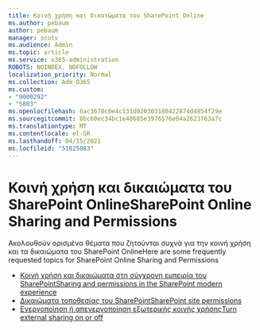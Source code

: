 ```yaml
---
title: Κοινή χρήση και δικαιώματα του SharePoint Online
ms.author: pebaum
author: pebaum
manager: scotv
ms.audience: Admin
ms.topic: article
ms.service: o365-administration
ROBOTS: NOINDEX, NOFOLLOW
localization_priority: Normal
ms.collection: Adm_O365
ms.custom:
- "9000292"
- "5803"
ms.openlocfilehash: 6ac3670c0e4c131d020303180422874d4854f29e
ms.sourcegitcommit: 8bc60ec34bc1e40685e3976576e04a2623f63a7c
ms.translationtype: MT
ms.contentlocale: el-GR
ms.lasthandoff: 04/15/2021
ms.locfileid: "51825083"
---
```

# <a name="sharepoint-online-sharing-and-permissions"></a><span data-ttu-id="38354-102">Κοινή χρήση και δικαιώματα του SharePoint Online</span><span class="sxs-lookup"><span data-stu-id="38354-102">SharePoint Online Sharing and Permissions</span></span>

<span data-ttu-id="38354-103">Ακολουθούν ορισμένα θέματα που ζητούνται συχνά για την κοινή χρήση και τα δικαιώματα του SharePoint Online</span><span class="sxs-lookup"><span data-stu-id="38354-103">Here are some frequently requested topics for SharePoint Online Sharing and Permissions</span></span>

- [<span data-ttu-id="38354-104">Κοινή χρήση και δικαιώματα στη σύγχρονη εμπειρία του SharePoint</span><span class="sxs-lookup"><span data-stu-id="38354-104">Sharing and permissions in the SharePoint modern experience</span></span>](https://docs.microsoft.com/sharepoint/modern-experience-sharing-permissions)
- [<span data-ttu-id="38354-105">Δικαιώματα τοποθεσίας του SharePoint</span><span class="sxs-lookup"><span data-stu-id="38354-105">SharePoint site permissions</span></span>](https://docs.microsoft.com/sharepoint/customize-sharepoint-site-permissions)
- [<span data-ttu-id="38354-106">Ενεργοποίηση ή απενεργοποίηση εξωτερικής κοινής χρήσης</span><span class="sxs-lookup"><span data-stu-id="38354-106">Turn external sharing on or off</span></span>](https://docs.microsoft.com/sharepoint/turn-external-sharing-on-or-off)